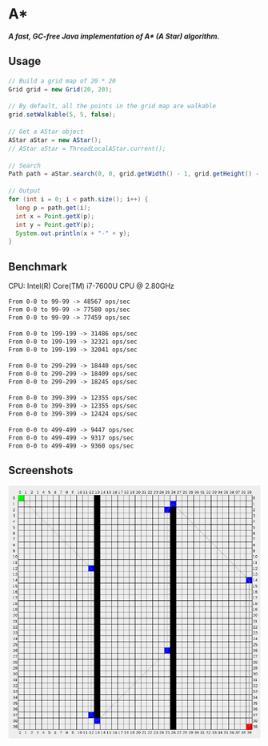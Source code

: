 # A*

___A fast, GC-free Java implementation of A* (A Star) algorithm.___

## Usage

```java
// Build a grid map of 20 * 20
Grid grid = new Grid(20, 20);

// By default, all the points in the grid map are walkable
grid.setWalkable(5, 5, false);

// Get a AStar object
AStar aStar = new AStar();
// AStar aStar = ThreadLocalAStar.current();

// Search
Path path = aStar.search(0, 0, grid.getWidth() - 1, grid.getHeight() - 1, grid);

// Output
for (int i = 0; i < path.size(); i++) {
  long p = path.get(i);
  int x = Point.getX(p);
  int y = Point.getY(p);
  System.out.println(x + "-" + y);
}
```

## Benchmark

CPU: Intel(R) Core(TM) i7-7600U CPU @ 2.80GHz

```
From 0-0 to 99-99 -> 48567 ops/sec
From 0-0 to 99-99 -> 77580 ops/sec
From 0-0 to 99-99 -> 77459 ops/sec

From 0-0 to 199-199 -> 31486 ops/sec
From 0-0 to 199-199 -> 32321 ops/sec
From 0-0 to 199-199 -> 32041 ops/sec

From 0-0 to 299-299 -> 18440 ops/sec
From 0-0 to 299-299 -> 18409 ops/sec
From 0-0 to 299-299 -> 18245 ops/sec

From 0-0 to 399-399 -> 12355 ops/sec
From 0-0 to 399-399 -> 12355 ops/sec
From 0-0 to 399-399 -> 12424 ops/sec

From 0-0 to 499-499 -> 9447 ops/sec
From 0-0 to 499-499 -> 9317 ops/sec
From 0-0 to 499-499 -> 9360 ops/sec
```

## Screenshots

![Image of AStar](images/astar.png)